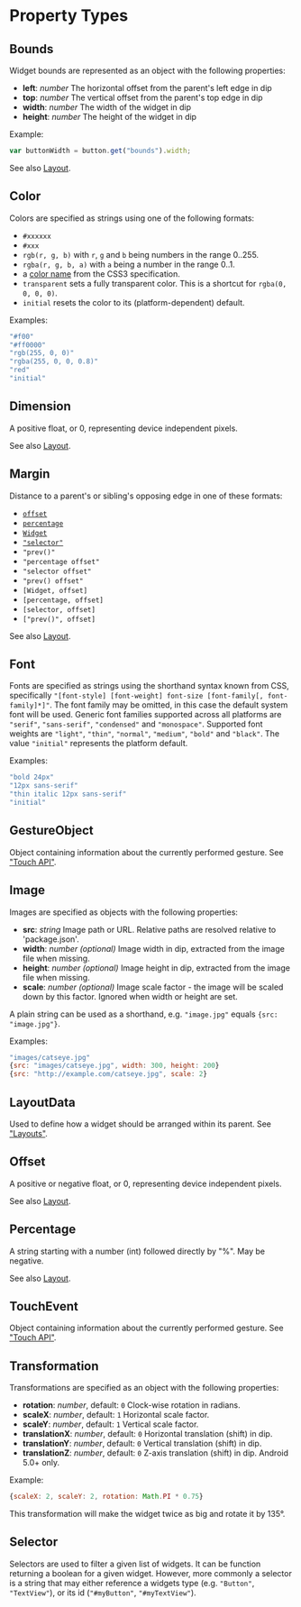 ---
---
Property Types
==============

## Bounds

Widget bounds are represented as an object with the following properties:

* **left**: *number*
The horizontal offset from the parent's left edge in dip
* **top**: *number*
The vertical offset from the parent's top edge in dip
* **width**: *number*
The width of the widget in dip
* **height**: *number*
The height of the widget in dip

Example:
```javascript
var buttonWidth = button.get("bounds").width;
```

See also [Layout](layout.md).

## Color

Colors are specified as strings using one of the following formats:

* `#xxxxxx`
* `#xxx`
* `rgb(r, g, b)` with `r`, `g` and `b` being numbers in the range 0..255.
* `rgba(r, g, b, a)` with `a` being a number in the range 0..1.
* a [color name](http://www.w3.org/TR/css3-color/#html4) from the CSS3 specification.
* `transparent` sets a fully transparent color. This is a shortcut for `rgba(0, 0, 0, 0)`.
* `initial` resets the color to its (platform-dependent) default.

Examples:

```javascript
"#f00"
"#ff0000"
"rgb(255, 0, 0)"
"rgba(255, 0, 0, 0.8)"
"red"
"initial"
```

## Dimension

A positive float, or 0, representing device independent pixels.

See also [Layout](layout.md).

## Margin

Distance to a parent's or sibling's opposing edge in one of these formats:

* [`offset`](#offset)
* [`percentage`](#percentage)
* [`Widget`](api/Widget.md)
* [`"selector"`](#selector)
* `"prev()"`
* `"percentage offset"`
* `"selector offset"`
* `"prev() offset"`
* `[Widget, offset]`
* `[percentage, offset]`
* `[selector, offset]`
* `["prev()", offset]`

See also [Layout](layout.md).

## Font

Fonts are specified as strings using the shorthand syntax known from CSS, specifically `"[font-style] [font-weight] font-size [font-family[, font-family]*]"`. The font family may be omitted, in this case the default system font will be used. Generic font families supported across all platforms are `"serif"`, `"sans-serif"`, `"condensed"` and `"monospace"`. Supported font weights are `"light"`, `"thin"`, `"normal"`, `"medium"`, `"bold"` and `"black"`. The value `"initial"` represents the platform default.

Examples:

```javascript
"bold 24px"
"12px sans-serif"
"thin italic 12px sans-serif"
"initial"
```

## GestureObject

Object containing information about the currently performed gesture. See ["Touch API"](touch.md#gesture_object).

## Image

Images are specified as objects with the following properties:

* **src**: *string*
    Image path or URL. Relative paths are resolved relative to 'package.json'.
* **width**: *number (optional)*
    Image width in dip, extracted from the image file when missing.
* **height**: *number (optional)*
    Image height in dip, extracted from the image file when missing.
* **scale**: *number (optional)*
    Image scale factor - the image will be scaled down by this factor. Ignored when width or height are set.

A plain string can be used as a shorthand, e.g. `"image.jpg"` equals `{src: "image.jpg"}`.

Examples:

```javascript
"images/catseye.jpg"
{src: "images/catseye.jpg", width: 300, height: 200}
{src: "http://example.com/catseye.jpg", scale: 2}
```

## LayoutData

Used to define how a widget should be arranged within its parent. See ["Layouts"](layout.md).

## Offset

A positive or negative float, or 0, representing device independent pixels.

See also [Layout](layout.md).

## Percentage

A string starting with a number (int) followed directly by "%". May be negative.

See also [Layout](layout.md).

## TouchEvent

Object containing information about the currently performed gesture. See ["Touch API"](touch.md#touch_event_object).

## Transformation

Transformations are specified as an object with the following properties:

* **rotation**: *number*, default: `0`
    Clock-wise rotation in radians.
* **scaleX**: *number*, default: `1`
    Horizontal scale factor.
* **scaleY**: *number*, default: `1`
    Vertical scale factor.
* **translationX**: *number*, default: `0`
    Horizontal translation (shift) in dip.
* **translationY**: *number*, default: `0`
    Vertical translation (shift) in dip.
* **translationZ**: *number*, default: `0`
    Z-axis translation (shift) in dip. Android 5.0+ only.

Example:

```javascript
{scaleX: 2, scaleY: 2, rotation: Math.PI * 0.75}
```
This transformation will make the widget twice as big and rotate it by 135&deg;.

## Selector

Selectors are used to filter a given list of widgets. It can be function returning a boolean for a given widget.
However, more commonly a selector is a string that may either reference a widgets type (e.g. `"Button"`, `"TextView"`), or its id (`"#myButton"`, `"#myTextView"`).
